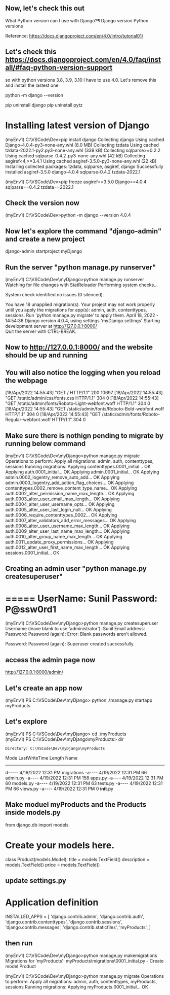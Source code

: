 ## Now, let's check this out

What Python version can I use with Django?¶
Django version	Python versions

Reference: https://docs.djangoproject.com/en/4.0/intro/tutorial01/


## Let's check this https://docs.djangoproject.com/en/4.0/faq/install/#faq-python-version-support

so with python versions 3.8, 3.9, 3.10 I have to use 4.0. Let's remove this and install the lastest one

python -m django --version

pip uninstall django
pip uninstall pytz

# Installing latest version of Django

(myEnv1) C:\VSCode\Dev>pip install django
Collecting django
  Using cached Django-4.0.4-py3-none-any.whl (8.0 MB)
Collecting tzdata
  Using cached tzdata-2022.1-py2.py3-none-any.whl (339 kB)
Collecting sqlparse>=0.2.2
  Using cached sqlparse-0.4.2-py3-none-any.whl (42 kB)
Collecting asgiref<4,>=3.4.1
  Using cached asgiref-3.5.0-py3-none-any.whl (22 kB)
Installing collected packages: tzdata, sqlparse, asgiref, django
Successfully installed asgiref-3.5.0 django-4.0.4 sqlparse-0.4.2 tzdata-2022.1

(myEnv1) C:\VSCode\Dev>pip freeze
asgiref==3.5.0
Django==4.0.4  
sqlparse==0.4.2
tzdata==2022.1 

## Check the version now

(myEnv1) C:\VSCode\Dev>python -m django --version 
4.0.4

## Now let's explore the command "django-admin" and create a new project
django-admin startproject myDjango

## Run the server "python manage.py runserver"

(myEnv1) C:\VSCode\Dev\myDjango>python manage.py runserver 
Watching for file changes with StatReloader
Performing system checks...

System check identified no issues (0 silenced).

You have 18 unapplied migration(s). Your project may not work properly until you apply the migrations for app(s): admin, auth, contenttypes, sessions.
Run 'python manage.py migrate' to apply them.
April 18, 2022 - 14:54:36
Django version 4.0.4, using settings 'myDjango.settings'
Starting development server at http://127.0.0.1:8000/   
Quit the server with CTRL-BREAK.

## Now to http://127.0.0.1:8000/ and the website should be up and running

## You will also notice the logging when you reload the webpage

[18/Apr/2022 14:55:43] "GET / HTTP/1.1" 200 10697
[18/Apr/2022 14:55:43] "GET /static/admin/css/fonts.css HTTP/1.1" 304 0
[18/Apr/2022 14:55:43] "GET /static/admin/fonts/Roboto-Light-webfont.woff HTTP/1.1" 304 0
[18/Apr/2022 14:55:43] "GET /static/admin/fonts/Roboto-Bold-webfont.woff HTTP/1.1" 
304 0
[18/Apr/2022 14:55:43] "GET /static/admin/fonts/Roboto-Regular-webfont.woff HTTP/1.1" 304 0

## Make sure there is nothign pending to migrate by running below command

(myEnv1) C:\VSCode\Dev\myDjango>python manage.py migrate  
Operations to perform:
  Apply all migrations: admin, auth, contenttypes, sessions
Running migrations:
  Applying contenttypes.0001_initial... OK
  Applying auth.0001_initial... OK
  Applying admin.0001_initial... OK
  Applying admin.0002_logentry_remove_auto_add... OK
  Applying admin.0003_logentry_add_action_flag_choices... OK
  Applying contenttypes.0002_remove_content_type_name... OK
  Applying auth.0002_alter_permission_name_max_length... OK
  Applying auth.0003_alter_user_email_max_length... OK
  Applying auth.0004_alter_user_username_opts... OK
  Applying auth.0005_alter_user_last_login_null... OK
  Applying auth.0006_require_contenttypes_0002... OK
  Applying auth.0007_alter_validators_add_error_messages... OK
  Applying auth.0008_alter_user_username_max_length... OK
  Applying auth.0009_alter_user_last_name_max_length... OK
  Applying auth.0010_alter_group_name_max_length... OK
  Applying auth.0011_update_proxy_permissions... OK
  Applying auth.0012_alter_user_first_name_max_length... OK
  Applying sessions.0001_initial... OK

## Creating an admin user "python manage.py createsuperuser"

=====
UserName: Sunil
Password: P@ssw0rd1
=====

(myEnv1) C:\VSCode\Dev\myDjango>python manage.py createsuperuser   
Username (leave blank to use 'administrator'): Sunil
Email address:
Password:
Password (again):
Error: Blank passwords aren't allowed.

Password:
Password (again):
Superuser created successfully.

## access the admin page now 
http://127.0.0.1:8000/admin/

## Let's create an app now

(myEnv1) PS C:\VSCode\Dev\myDjango> python .\manage.py startapp myProducts

## Let's explore
(myEnv1) PS C:\VSCode\Dev\myDjango> cd .\myProducts\
(myEnv1) PS C:\VSCode\Dev\myDjango\myProducts> dir


    Directory: C:\VSCode\Dev\myDjango\myProducts


Mode                 LastWriteTime         Length Name
----                 -------------         ------ ----
d-----         4/19/2022  12:31 PM                migrations
-a----         4/19/2022  12:31 PM             66 admin.py
-a----         4/19/2022  12:31 PM            158 apps.py
-a----         4/19/2022  12:31 PM             60 models.py
-a----         4/19/2022  12:31 PM             63 tests.py
-a----         4/19/2022  12:31 PM             66 views.py
-a----         4/19/2022  12:31 PM              0 __init__.py


## Make moduel myProducts and the Products inside models.py


from django.db import models

# Create your models here.
class Product(models.Model):
    title = models.TextField()
    description = models.TextField()
    price = models.TextField()



## update settings.py

# Application definition

INSTALLED_APPS = [
    'django.contrib.admin',
    'django.contrib.auth',
    'django.contrib.contenttypes',
    'django.contrib.sessions',
    'django.contrib.messages',
    'django.contrib.staticfiles',
    'myProducts',
]

## then run


(myEnv1) C:\VSCode\Dev\myDjango>python manage.py makemigrations        
Migrations for 'myProducts':
  myProducts\migrations\0001_initial.py
    - Create model Product

(myEnv1) C:\VSCode\Dev\myDjango>python manage.py migrate
Operations to perform:
  Apply all migrations: admin, auth, contenttypes, myProducts, sessions
Running migrations:
  Applying myProducts.0001_initial... OK

